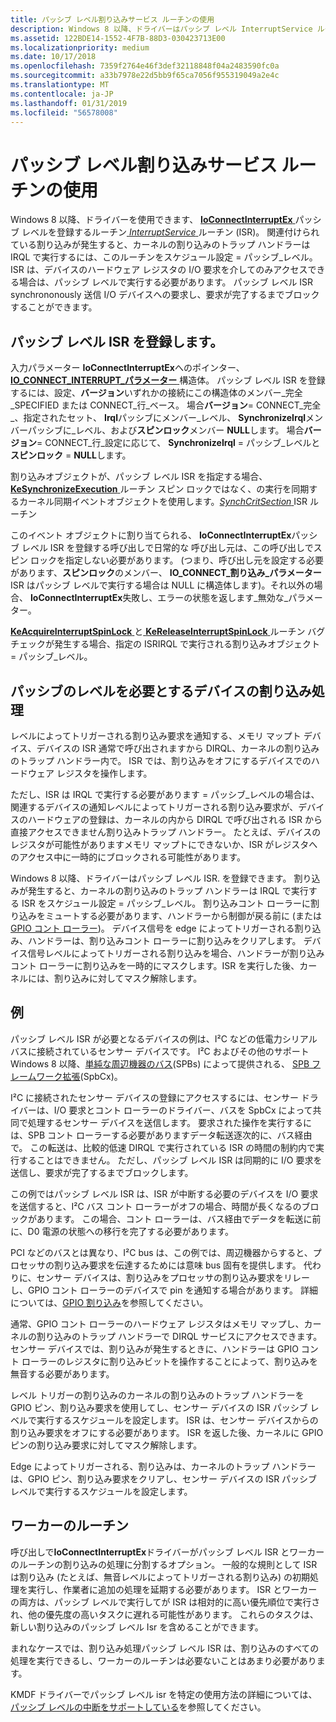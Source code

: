 ```yaml
---
title: パッシブ レベル割り込みサービス ルーチンの使用
description: Windows 8 以降、ドライバーはパッシブ レベル InterruptService ルーチン (ISR) を登録するのに IoConnectInterruptEx ルーチンを使用できます。
ms.assetid: 122BDE14-1552-4F7B-88D3-030423713E00
ms.localizationpriority: medium
ms.date: 10/17/2018
ms.openlocfilehash: 7359f2764e46f3def32118848f04a2483590fc0a
ms.sourcegitcommit: a33b7978e22d5bb9f65ca7056f955319049a2e4c
ms.translationtype: MT
ms.contentlocale: ja-JP
ms.lasthandoff: 01/31/2019
ms.locfileid: "56578008"
---
```

# <a name="using-passive-level-interrupt-service-routines"></a>パッシブ レベル割り込みサービス ルーチンの使用


Windows 8 以降、ドライバーを使用できます、 [ **IoConnectInterruptEx** ](https://msdn.microsoft.com/library/windows/hardware/ff548378)パッシブ レベルを登録するルーチン[ *InterruptService* ](https://msdn.microsoft.com/library/windows/hardware/ff547958)ルーチン (ISR)。 関連付けられている割り込みが発生すると、カーネルの割り込みのトラップ ハンドラーは IRQL で実行するには、このルーチンをスケジュール設定 = パッシブ\_レベル。 ISR は、デバイスのハードウェア レジスタの I/O 要求を介してのみアクセスできる場合は、パッシブ レベルで実行する必要があります。 パッシブ レベル ISR synchrononously 送信 I/O デバイスへの要求し、要求が完了するまでブロックすることができます。

## <a name="registering-a-passive-level-isr"></a>パッシブ レベル ISR を登録します。


入力パラメーター **IoConnectInterruptEx**へのポインター、 [ **IO\_CONNECT\_INTERRUPT\_パラメーター** ](https://msdn.microsoft.com/library/windows/hardware/ff550541)構造体。 パッシブ レベル ISR を登録するには、設定、**バージョン**いずれかの接続にこの構造体のメンバー\_完全\_SPECIFIED または CONNECT\_行\_ベース。 場合**バージョン**= CONNECT\_完全\_、指定されたセット、 **Irql**パッシブにメンバー\_レベル、 **SynchronizeIrql**メンバーパッシブに\_レベル、および**スピンロック**メンバー **NULL**します。 場合**バージョン**= CONNECT\_行\_設定に応じて、 **SynchronizeIrql** = パッシブ\_レベルと**スピンロック** = **NULL**します。

割り込みオブジェクトが、パッシブ レベル ISR を指定する場合、 [ **KeSynchronizeExecution** ](https://msdn.microsoft.com/library/windows/hardware/ff553302)ルーチン スピン ロックではなく、の実行を同期するカーネル同期イベントオブジェクトを使用します。[*SynchCritSection* ](https://msdn.microsoft.com/library/windows/hardware/ff563928) ISR ルーチン

このイベント オブジェクトに割り当てられる、 **IoConnectInterruptEx**パッシブ レベル ISR を登録する呼び出しで日常的な 呼び出し元は、この呼び出しでスピン ロックを指定しない必要があります。 (つまり、呼び出し元を設定する必要があります、**スピンロック**のメンバー、 **IO\_CONNECT\_割り込み\_パラメーター** ISR はパッシブ レベルで実行する場合は NULL に構造体します)。それ以外の場合、 **IoConnectInterruptEx**失敗し、エラーの状態を返します\_無効な\_パラメーター。

[ **KeAcquireInterruptSpinLock** ](https://msdn.microsoft.com/library/windows/hardware/ff551914)と[ **KeReleaseInterruptSpinLock** ](https://msdn.microsoft.com/library/windows/hardware/ff553139)ルーチン バグ チェックが発生する場合、指定の ISRIRQL で実行される割り込みオブジェクト = パッシブ\_レベル。

## <a name="devices-that-require-passive-level-interrupt-handling"></a>パッシブのレベルを必要とするデバイスの割り込み処理


レベルによってトリガーされる割り込み要求を通知する、メモリ マップト デバイス、デバイスの ISR 通常で呼び出されますから DIRQL、カーネルの割り込みのトラップ ハンドラー内で。 ISR では、割り込みをオフにするデバイスでのハードウェア レジスタを操作します。

ただし、ISR は IRQL で実行する必要があります = パッシブ\_レベルの場合は、関連するデバイスの通知レベルによってトリガーされる割り込み要求が、デバイスのハードウェアの登録は、カーネルの内から DIRQL で呼び出される ISR から直接アクセスできません割り込みトラップ ハンドラー。 たとえば、デバイスのレジスタが可能性がありますメモリ マップトにできないか、ISR がレジスタへのアクセス中に一時的にブロックされる可能性があります。

Windows 8 以降、ドライバーはパッシブ レベル ISR. を登録できます。 割り込みが発生すると、カーネルの割り込みのトラップ ハンドラーは IRQL で実行する ISR をスケジュール設定 = パッシブ\_レベル。 割り込みコント ローラーに割り込みをミュートする必要があります、ハンドラーから制御が戻る前に (または[GPIO コント ローラー](https://msdn.microsoft.com/library/windows/hardware/hh439512))。 デバイス信号を edge によってトリガーされる割り込み、ハンドラーは、割り込みコント ローラーに割り込みをクリアします。 デバイス信号レベルによってトリガーされる割り込みを場合、ハンドラーが割り込みコント ローラーに割り込みを一時的にマスクします。ISR を実行した後、カーネルには、割り込みに対してマスク解除します。

## <a name="an-example"></a>例


パッシブ レベル ISR が必要となるデバイスの例は、I²C などの低電力シリアル バスに接続されているセンサー デバイスです。 I²C およびその他のサポート Windows 8 以降、[単純な周辺機器のバス](https://msdn.microsoft.com/library/windows/hardware/hh450903)(SPBs) によって提供される、 [SPB フレームワーク拡張](https://msdn.microsoft.com/library/windows/hardware/hh406203)(SpbCx)。

I²C に接続されたセンサー デバイスの登録にアクセスするには、センサー ドライバーは、I/O 要求とコント ローラーのドライバー、バスを SpbCx によって共同で処理するセンサー デバイスを送信します。 要求された操作を実行するには、SPB コント ローラーする必要がありますデータ転送逐次的に、バス経由で。 この転送は、比較的低速 DIRQL で実行されている ISR の時間の制約内で実行することはできません。 ただし、パッシブ レベル ISR は同期的に I/O 要求を送信し、要求が完了するまでブロックします。

この例ではパッシブ レベル ISR は、ISR が中断する必要のデバイスを I/O 要求を送信すると、I²C バス コント ローラーがオフの場合、時間が長くなるのブロックがあります。 この場合、コント ローラーは、バス経由でデータを転送に前に、D0 電源の状態への移行を完了する必要があります。

PCI などのバスとは異なり、I²C bus は、この例では、周辺機器からすると、プロセッサの割り込み要求を伝達するためには意味 bus 固有を提供します。 代わりに、センサー デバイスは、割り込みをプロセッサの割り込み要求をリレーし、GPIO コント ローラーのデバイスで pin を通知する場合があります。 詳細については、[GPIO 割り込み](https://msdn.microsoft.com/library/windows/hardware/hh406467)を参照してください。

通常、GPIO コント ローラーのハードウェア レジスタはメモリ マップし、カーネルの割り込みのトラップ ハンドラーで DIRQL サービスにアクセスできます。 センサー デバイスでは、割り込みが発生するときに、ハンドラーは GPIO コント ローラーのレジスタに割り込みビットを操作することによって、割り込みを無音する必要があります。

レベル トリガーの割り込みのカーネルの割り込みのトラップ ハンドラーを GPIO ピン、割り込み要求を使用してし、センサー デバイスの ISR パッシブ レベルで実行するスケジュールを設定します。 ISR は、センサー デバイスからの割り込み要求をオフにする必要があります。 ISR を返した後、カーネルに GPIO ピンの割り込み要求に対してマスク解除します。

Edge によってトリガーされる、割り込みは、カーネルのトラップ ハンドラーは、GPIO ピン、割り込み要求をクリアし、センサー デバイスの ISR パッシブ レベルで実行するスケジュールを設定します。

## <a name="worker-routines"></a>ワーカーのルーチン


呼び出しで**IoConnectInterruptEx**ドライバーがパッシブ レベル ISR とワーカーのルーチンの割り込みの処理に分割するオプション。 一般的な規則として ISR は割り込み (たとえば、無音レベルによってトリガーされる割り込み) の初期処理を実行し、作業者に追加の処理を延期する必要があります。 ISR とワーカーの両方は、パッシブ レベルで実行してが ISR は相対的に高い優先順位で実行され、他の優先度の高いタスクに遅れる可能性があります。 これらのタスクは、新しい割り込みのパッシブ レベル Isr を含めることができます。

まれなケースでは、割り込み処理パッシブ レベル ISR は、割り込みのすべての処理を実行できるし、ワーカーのルーチンは必要ないことはあまり必要があります。

KMDF ドライバーでパッシブ レベル isr を特定の使用方法の詳細については、[パッシブ レベルの中断をサポートしている](https://msdn.microsoft.com/library/windows/hardware/hh451035)を参照してください。

 

 




